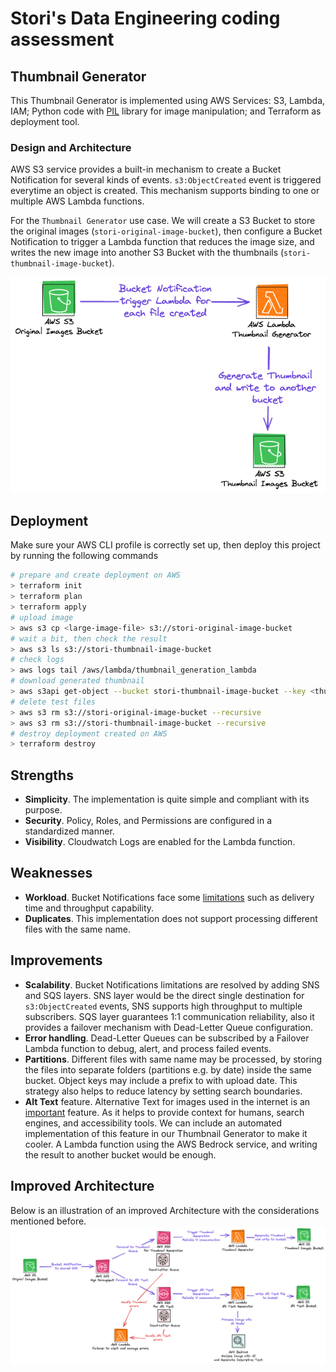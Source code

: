 # Stori's Data Engineering coding assessment

## Thumbnail Generator
This Thumbnail Generator is implemented using AWS Services: S3, Lambda, IAM; Python code with [PIL](https://pillow.readthedocs.io/en/stable/reference/Image.html) library for image manipulation; and Terraform as deployment tool.

### Design and Architecture
AWS S3 service provides a built-in mechanism to create a Bucket Notification for several kinds of events. `s3:ObjectCreated` event is triggered everytime an object is created. This mechanism supports binding to one or multiple AWS Lambda functions.

For the `Thumbnail Generator` use case. We will create a S3 Bucket to store the original images (`stori-original-image-bucket`), then configure a Bucket Notification to trigger a Lambda function that reduces the image size, and writes the new image into another S3 Bucket with the thumbnails (`stori-thumbnail-image-bucket`).

![Architecture](/Architecture.png)

## Deployment
Make sure your AWS CLI profile is correctly set up, then deploy this project by running the following commands
```bash
# prepare and create deployment on AWS
> terraform init
> terraform plan
> terraform apply
# upload image
> aws s3 cp <large-image-file> s3://stori-original-image-bucket
# wait a bit, then check the result
> aws s3 ls s3://stori-thumbnail-image-bucket
# check logs
> aws logs tail /aws/lambda/thumbnail_generation_lambda
# download generated thumbnail
> aws s3api get-object --bucket stori-thumbnail-image-bucket --key <thumbnail-image-file> result.jpg
# delete test files
> aws s3 rm s3://stori-original-image-bucket --recursive
> aws s3 rm s3://stori-thumbnail-image-bucket --recursive
# destroy deployment created on AWS
> terraform destroy
```

## Strengths
- **Simplicity**. The implementation is quite simple and compliant with its purpose.
- **Security**. Policy, Roles, and Permissions are configured in a standardized manner.
- **Visibility**. Cloudwatch Logs are enabled for the Lambda function.
## Weaknesses
- **Workload**. Bucket Notifications face some [limitations](https://docs.aws.amazon.com/AmazonS3/latest/userguide/EventNotifications.html) such as delivery time and throughput capability.
- **Duplicates**. This implementation does not support processing different files with the same name.
## Improvements
- **Scalability**. Bucket Notifications limitations are resolved by adding SNS and SQS layers. SNS layer would be the direct single destination for `s3:ObjectCreated` events, SNS supports high throughput to multiple subscribers. SQS layer guarantees 1:1 communication reliability, also it provides a failover mechanism with Dead-Letter Queue configuration.
- **Error handling**. Dead-Letter Queues can be subscribed by a Failover Lambda function to debug, alert, and process failed events.
- **Partitions**. Different files with same name may be processed, by storing the files into separate folders (partitions e.g. by date) inside the same bucket. Object keys may include a prefix to with upload date. This strategy also helps to reduce latency by setting search boundaries.
- **Alt Text** feature. Alternative Text for images used in the internet is an [important](https://moz.com/learn/seo/alt-text) feature. As it helps to provide context for humans, search engines, and accessibility tools. We can include an automated implementation of this feature in our Thumbnail Generator to make it cooler. A Lambda function using the AWS Bedrock service, and writing the result to another bucket would be enough.

## Improved Architecture
Below is an illustration of an improved Architecture with the considerations mentioned before.
![Architecture-improved](/Architecture-improved.png)